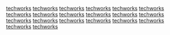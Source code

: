 <a href="http://images.google.co.ug/url?q=https://raletta.in">techworks</a>
<a href="http://images.google.co.tz/url?q=https://raletta.in">techworks</a>
<a href="https://www.google.com.et/url?q=https://raletta.in">techworks</a>
<a href="http://images.google.ws/url?q=https://raletta.in">techworks</a>
<a href="https://images.google.co.zw/url?q=https://raletta.in">techworks</a>
<a href="http://images.google.mn/url?q=https://raletta.in">techworks</a>
<a href="https://www.google.mn/url?q=https://raletta.in">techworks</a>
<a href="https://www.google.ht/url?q=https://raletta.in">techworks</a>
<a href="http://maps.google.com.ly/url?q=https://raletta.in">techworks</a>
<a href="http://images.google.ht/url?q=https://raletta.in">techworks</a>
<a href="https://www.google.mg/url?q=https://raletta.in">techworks</a>
<a href="http://maps.google.bs/url?q=https://raletta.in">techworks</a>
<a href="https://www.google.tt/url?q=https://raletta.in">techworks</a>
<a href="http://maps.google.tt/url?q=https://raletta.in">techworks</a>
<a href="http://images.google.as/url?q=https://raletta.in">techworks</a>
<a href="http://images.google.co.tz/url?q=https://raletta.in">techworks</a>
<a href="https://www.google.com.et/url?q=https://raletta.in">techworks</a>
<a href="http://images.google.ws/url?q=https://raletta.in">techworks</a>
<a href="https://images.google.co.zw/url?q=https://raletta.in">techworks</a>
<a href="http://images.google.mn/url?q=https://raletta.in">techworks</a>
